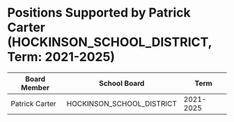 # Positions Supported by Patrick Carter (HOCKINSON_SCHOOL_DISTRICT, Term: 2021-2025)

| Board Member | School Board | Term |
|--------------|--------------|------|
| Patrick Carter | HOCKINSON_SCHOOL_DISTRICT | 2021-2025 |

